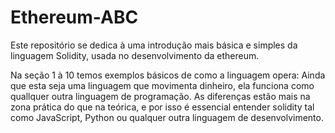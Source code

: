 # Ethereum-ABC
Este repositório se dedica à uma introdução mais básica e simples da linguagem Solidity, usada no desenvolvimento da ethereum.

Na seção 1 à 10 temos exemplos básicos de como a linguagem opera:  Ainda que esta seja uma linguagem que movimenta dinheiro, ela funciona como quallquer outra linguagem de programação. As diferenças estão mais na zona prática do que na teórica, e por isso é essencial entender solidity tal como JavaScript, Python ou qualquer outra linguagem de desenvolvimento. 
